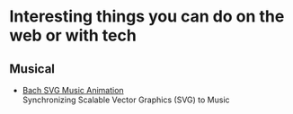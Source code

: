 # Interesting things you can do on the web or with tech

## Musical 
- [Bach SVG Music Animation](https://codepen.io/sgestrella/pen/OqONXW)  
  Synchronizing Scalable Vector Graphics (SVG) to Music  
